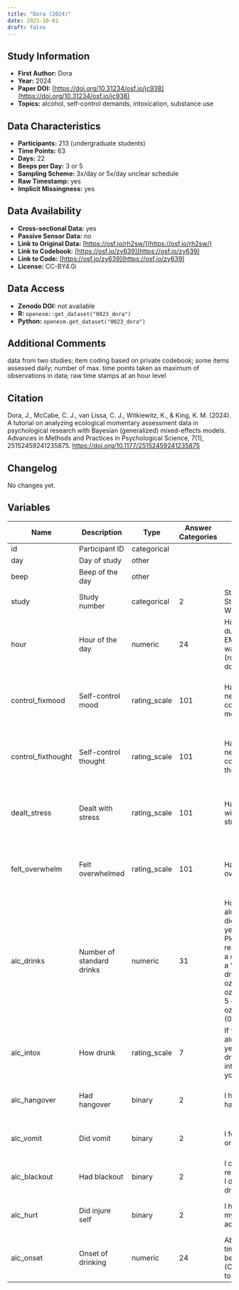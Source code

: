 ```yaml
---
title: "Dora (2024)"
date: 2025-10-01
draft: false
---
```



## Study Information

- **First Author:** Dora
- **Year:** 2024
- **Paper DOI:** [https://doi.org/10.31234/osf.io/jc938](https://doi.org/10.31234/osf.io/jc938)
- **Topics:** alcohol, self-control demands, intoxication, substance use

## Data Characteristics

- **Participants:** 213 (undergraduate students)
- **Time Points:** 63
- **Days:** 22
- **Beeps per Day:** 3 or 5
- **Sampling Scheme:** 3x/day or 5x/day unclear schedule
- **Raw Timestamp:** yes
- **Implicit Missingness:** yes

## Data Availability

- **Cross-sectional Data:** yes
- **Passive Sensor Data:** no
- **Link to Original Data:** [https://osf.io/rh2sw/](https://osf.io/rh2sw/)
- **Link to Codebook:** [https://osf.io/zy639](https://osf.io/zy639)
- **Link to Code:** [https://osf.io/zy639](https://osf.io/zy639)
- **License:** CC-BY4.0i

## Data Access

- **Zenodo DOI:** not available
- **R:** `openesm::get_dataset("0023_dora")`
- **Python:** `openesm.get_dataset("0023_dora")`

## Additional Comments

data from two studies; item coding based on private codebook; some items assessed daily; number of max. time points taken as maximum of observations in data; raw time stamps at an hour level


## Citation

Dora, J., McCabe, C. J., van Lissa, C. J., Witkiewitz, K., & King, K. M. (2024). A tutorial on analyzing ecological momentary assessment data in psychological research with Bayesian (generalized) mixed-effects models. Advances in Methods and Practices in Psychological Science, 7(1), 25152459241235875. https://doi.org/10.1177/25152459241235875




## Changelog

No changes yet.

## Variables

| Name | Description | Type | Answer Categories | Details | Labels | Transformation | Source | Assessment Type | Construct | Comments |
|------|-------------|------|------------------|---------|--------|----------------|--------|----------------|----------|----------|
| id | Participant ID | categorical |  |  |  |  |  | ESM |  |  |
| day | Day of study | other |  |  |  |  |  | ESM |  |  |
| beep | Beep of the day | other |  |  |  |  |  | ESM |  |  |
| study | Study number | categorical | 2 | Study 1 = King, <br>Study 2 = Witkiewitz |  |  |  | ESM |  |  |
| hour | Hour of the day | numeric | 24 | Hour of the day during which EMA survey was completed (rounded down) |  |  |  | ESM |  |  |
| control_fixmood | Self-control mood | rating_scale | 101 | Have you needed to control/fix your mood? | 0 =  Not at all<br>100 = Very much |  |  | ESM | emotion regulation, self-regulation |  |
| control_fixthought | Self-control thought | rating_scale | 101 | Have you needed to control/fix your thoughts? | 0 =  Not at all<br>100 = Very much |  |  | ESM | cognitive control, self-regulation |  |
| dealt_stress | Dealt with stress | rating_scale | 101 | Have you dealt with anything stressful? | 0 =  Not at all<br>100 = Very much |  |  | ESM | stress, negative affect, affect |  |
| felt_overwhelm | Felt overwhelmed | rating_scale | 101 | Have you felt overwhelmed? | 0 =  Not at all<br>100 = Very much |  |  | ESM | negative affect, affect |  |
| alc_drinks | Number of standard drinks | numeric | 31 | How many alcoholic drinks did you have yesterday? Please remember that a drink refers to a “standard” drink size: 12 oz. beer, 8-9 oz. malt liquor, 5 oz. wine, 1.5 oz. hard liquor. (0-30 or more) |  |  |  | ESM | alcohol, substance use |  |
| alc_intox | How drunk | rating_scale | 7 | If you drank alcohol yesterday, how drunk or intoxicated did you get? | 0 = Not at all<br>6 = Very much |  |  | ESM | intoxication, alcohol, substance use |  |
| alc_hangover | Had hangover | binary | 2 | I had a hangover | 0 = No<br>1 = Yes |  |  | ESM | intoxication, alcohol, substance use |  |
| alc_vomit | Did vomit | binary | 2 | I felt nauseated or vomited | 0 = No<br>1 = Yes |  |  | ESM | intoxication, alcohol, substance use |  |
| alc_blackout | Had blackout | binary | 2 | I couldn’t remember what I did while drinking | 0 = No<br>1 = Yes |  |  | ESM | intoxication, alcohol, substance use |  |
| alc_hurt | Did injure self | binary | 2 | I hurt or injured myself by accident | 0 = No<br>1 = Yes |  |  | ESM | intoxication, alcohol, substance use |  |
| alc_onset | Onset of drinking | numeric | 24 | About what time did you begin drinking? (Corresponding to beep) |  |  |  | ESM | alcohol, substance use |  |
